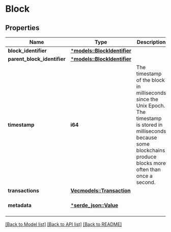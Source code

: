 # Block

## Properties
Name | Type | Description | Notes
------------ | ------------- | ------------- | -------------
**block_identifier** | [***models::BlockIdentifier**](BlockIdentifier.md) |  | 
**parent_block_identifier** | [***models::BlockIdentifier**](BlockIdentifier.md) |  | 
**timestamp** | **i64** | The timestamp of the block in milliseconds since the Unix Epoch. The timestamp is stored in milliseconds because some blockchains produce blocks more often than once a second.  | 
**transactions** | [**Vec<models::Transaction>**](Transaction.md) |  | 
**metadata** | [***serde_json::Value**](.md) |  | [optional] [default to None]

[[Back to Model list]](../README.md#documentation-for-models) [[Back to API list]](../README.md#documentation-for-api-endpoints) [[Back to README]](../README.md)


